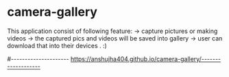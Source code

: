 # camera-gallery
This application consist of following feature:
  -> capture pictures or making videos
  -> the captured pics and videos will be saved into gallery 
  -> user can download that into their devices .   :)

#--------------------- https://anshujha404.github.io/camera-gallery/-------------------
